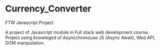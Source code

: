 # Currency_Converter

FTW Javascript Project

A project of Javascript module in Full stack web development course.
Project using knowleged of Asyncchronouse JS (Async Await), Wed API, DOM manipulation.
